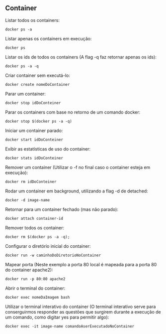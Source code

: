## Container

Listar todos os containers:
```
docker ps -a
```

Listar apenas os containers em execução:
```
docker ps
```

Listar os ids de todos os containers (A flag -q faz retornar apenas os ids):
```
docker ps -a -q
```

Criar container sem executá-lo:
```
docker create nomeDoContainer
```

Parar um container:
```
docker stop idDoConteiner
```

Parar os containers com base no retorno de um comando docker:
```
docker stop $(docker ps -a -q)
```

Iniciar um container parado:
```
docker start idDoConteiner
```

Exibir as estatísticas de uso do container:
```
docker stats idDoConteiner
```

Remover um container (Utilizar o -f no final caso o container esteja em execução):
```
docker rm idDoConteiner
```

Rodar um container em background, utilizando a flag -d de detached:
```
docker -d image-name
```

Retornar para um container fechado (mas não parado):
```
docker attach container-id
```

Remover todos os container:
```
docker rm $(docker ps -a -q); 
```

Configurar o diretório inicial do container:
```
docker run -w caminhoDoDiretorioNoContainer
```

Mapear porta (Neste exemplo a porta 80 local é mapeada para a porta 80 do container apache2):
```
docker run -p 80:80 apache2
```

Abrir o terminal do container:
```
docker exec nomeDaImagem bash
```

Utilizar o terminal interativo do container (O terminal interativo serve para conserguirmos responder as questões que surgirem durante a execução de um comando, como digitar yes para permitir algo):
```
docker exec -it image-name comandoAserExecutadoNoContainer
```
